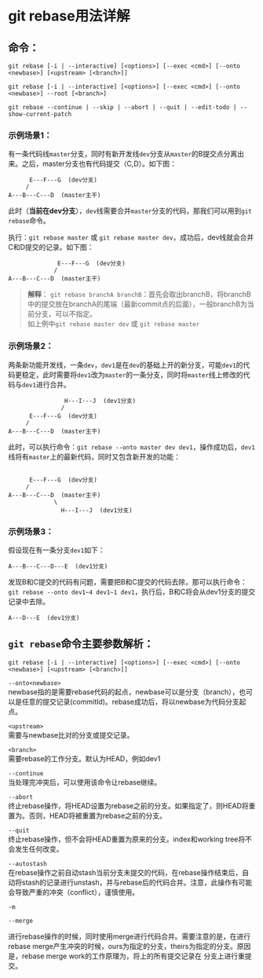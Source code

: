 # git rebase用法详解

## 命令：
```
git rebase [-i | --interactive] [<options>] [--exec <cmd>] [--onto <newbase>] [<upstream> [<branch>]]

git rebase [-i | --interactive] [<options>] [--exec <cmd>] [--onto <newbase>] --root [<branch>]

git rebase --continue | --skip | --abort | --quit | --edit-todo | --show-current-patch
```


### 示例场景1：   

有一条代码线`master`分支，同时有新开发线`dev`分支从`master`的B提交点分离出来。之后，master分支也有代码提交（C,D）。如下图：

```
      E---F---G  (dev分支)
     /
A---B---C---D  (master主干)
```

此时（**当前在dev分支**），`dev`线需要合并`master`分支的代码，那我们可以用到`git rebase`命令。

执行：`git rebase master` 或 `git rebase master dev`，成功后，dev线就会合并C和D提交的记录。如下图：

```
              E---F---G  (dev分支)
             /
A---B---C---D  (master主干)
```
> **解释**：
> `git rebase branchA branchB`：首先会取出branchB，将branchB中的提交放在branchA的尾端（最新commit点的后面），一般branchB为当前分支，可以不指定。  
> 如上例中`git rebase master dev` 或 `git rebase master`


### 示例场景2：  

两条新功能开发线，一条`dev`，`dev1`是在`dev`的基础上开的新分支，可能`dev1`的代码更稳定，此时需要将`dev1`改为`master`的一条分支，同时将`master`线上修改的代码与`dev1`进行合并。
```
                H---I---J  (dev1分支)
               /
      E---F---G  (dev分支)
     /
A---B---C---D  (master主干)
```

此时，可以执行命令：`git rebase --onto master dev dev1`，操作成功后，`dev1`线将有`master`上的最新代码，同时又包含新开发的功能：
```

      E---F---G  (dev分支)
     /
A---B---C---D  (master主干)
             \
               H---I---J  (dev1分支)
```



### 示例场景3：  

假设现在有一条分支`dev1`如下：
```
A---B---C---D---E  (dev1分支)
```
发现B和C提交的代码有问题，需要把B和C提交的代码去除，那可以执行命令：`git rebase --onto dev1~4 dev1~1 dev1`，执行后，B和C将会从dev1分支的提交记录中去除。
```
A---D---E  (dev1分支)
```



## `git rebase`命令主要参数解析：
```
git rebase [-i | --interactive] [<options>] [--exec <cmd>] [--onto <newbase>] [<upstream> [<branch>]]
```

`--onto<newbase>`  
newbase指的是需要rebase代码的起点，newbase可以是分支（branch），也可以是任意的提交记录(commitId)。rebase成功后，将以newbase为代码分支起点。
  


`<upstream>`  
需要与newbase比对的分支或提交记录。



`<branch>`  
需要rebase的工作分支。默认为HEAD，例如dev1



`--continue`  
当处理完冲突后，可以使用该命令让rebase继续。


`--abort`  
终止rebase操作，将HEAD设置为rebase之前的分支。如果指定了<branch>，则HEAD将重置为<branch>。否则，HEAD将被重置为rebase之前的分支。


      
      
`--quit`  
终止rebase操作，但不会将HEAD重置为原来的分支。index和working tree将不会发生任何改变。




`--autostash`  
在rebase操作之前自动stash当前分支未提交的代码，在rebase操作结束后，自动将stash的记录进行unstash，并与rebase后的代码合并。注意，此操作有可能会导致严重的冲突（conflict），谨慎使用。


```
-m

--merge
```
进行rebase操作的时候，同时使用merge进行代码合并。需要注意的是，在进行rebase merge产生冲突的时候，ours为<upstream>指定的分支，theirs为<branch>指定的分支。原因是，rebase merge work的工作原理为，将<branch>上的所有提交记录在<upstream> 分支上进行重提交。
